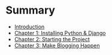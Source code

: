 # Summary

* [Introduction](README.md)
* [Chapter 1: Installing Python & Django](chapter1.md)
* [Chapter 2: Starting the Project](chapter_2_starting_the_project.md)
* [Chapter 3: Make Blogging Happen](chapter_3_make_blogging_happens.md)


